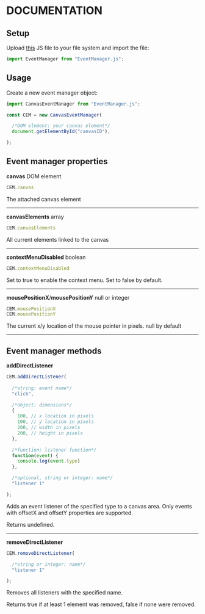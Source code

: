 # **DOCUMENTATION**

## Setup

Upload [this](https://repl.it/@lilpeen/Canvas-event-manager#EventManager.js) JS file to your file system and import the file:
```js
import EventManager from "EventManager.js";
```

## Usage

Create a new event manager object:
```js
import CanvasEventManager from "EventManager.js";

const CEM = new CanvasEventManager(

  /*DOM element: your canvas element*/
  document.getElementById("canvasID"),

);
```

## Event manager properties

**canvas**
DOM element
```js
CEM.canvas
```
The attached canvas element

---

**canvasElements**
array
```js
CEM.canvasElements
```
All current elements linked to the canvas

---

**contextMenuDisabled**
boolean
```js
CEM.contextMenuDisabled
```
Set to true to enable the context menu. Set to false by default.

---

**mousePositionX**/**mousePositionY**
null or integer
```js
CEM.mousePositionX
CEM.mousePositionY
```
The current x/y location of the mouse pointer in pixels. null by default

---

## Event manager methods

**addDirectListener**
```js
CEM.addDirectListener(
  
  /*string: event name*/
  "click",

  /*object: dimensions*/
  {
    100, // x location in pixels
    100, // y location in pixels
    200, // width in pixels
    200, // height in pixels
  },

  /*function: listener function*/
  function(event) {
    console.log(event.type)
  },

  /*optional, string or integer: name*/
  "listener 1"

);
```
Adds an event listener of the specified type to a canvas area. Only events with offsetX and offsetY properties are supported.

Returns undefined.

---

**removeDirectListener**
```js
CEM.removeDirectListener(

  /*string or integer: name*/
  "listener 1"

);
```
Removes all listeners with the specified name.

Returns true if at least 1 element was removed, false if none were removed.